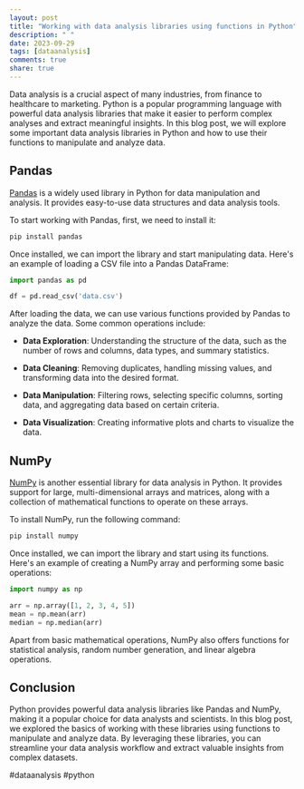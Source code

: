 ```yaml
---
layout: post
title: "Working with data analysis libraries using functions in Python"
description: " "
date: 2023-09-29
tags: [dataanalysis]
comments: true
share: true
---
```


Data analysis is a crucial aspect of many industries, from finance to healthcare to marketing. Python is a popular programming language with powerful data analysis libraries that make it easier to perform complex analyses and extract meaningful insights. In this blog post, we will explore some important data analysis libraries in Python and how to use their functions to manipulate and analyze data.

## Pandas

[Pandas](https://pandas.pydata.org/) is a widely used library in Python for data manipulation and analysis. It provides easy-to-use data structures and data analysis tools.

To start working with Pandas, first, we need to install it:

```python
pip install pandas
```

Once installed, we can import the library and start manipulating data. Here's an example of loading a CSV file into a Pandas DataFrame:

```python
import pandas as pd

df = pd.read_csv('data.csv')
```

After loading the data, we can use various functions provided by Pandas to analyze the data. Some common operations include:

* **Data Exploration**: Understanding the structure of the data, such as the number of rows and columns, data types, and summary statistics.

* **Data Cleaning**: Removing duplicates, handling missing values, and transforming data into the desired format.

* **Data Manipulation**: Filtering rows, selecting specific columns, sorting data, and aggregating data based on certain criteria.

* **Data Visualization**: Creating informative plots and charts to visualize the data.

## NumPy

[NumPy](https://numpy.org/) is another essential library for data analysis in Python. It provides support for large, multi-dimensional arrays and matrices, along with a collection of mathematical functions to operate on these arrays.

To install NumPy, run the following command:

```python
pip install numpy
```

Once installed, we can import the library and start using its functions. Here's an example of creating a NumPy array and performing some basic operations:

```python
import numpy as np

arr = np.array([1, 2, 3, 4, 5])
mean = np.mean(arr)
median = np.median(arr)
```

Apart from basic mathematical operations, NumPy also offers functions for statistical analysis, random number generation, and linear algebra operations.

## Conclusion

Python provides powerful data analysis libraries like Pandas and NumPy, making it a popular choice for data analysts and scientists. In this blog post, we explored the basics of working with these libraries using functions to manipulate and analyze data. By leveraging these libraries, you can streamline your data analysis workflow and extract valuable insights from complex datasets.

#dataanalysis #python